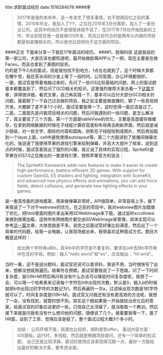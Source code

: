 title:求职面试经历
date:1516284076
####序
>2017年是我的本命年，这一年发生了很多事情，也不想再回忆之前的事情，2015年毕业，我加入了YY，之后在2016年3月份离职，加入了一家创业公司，这其中的经历不是很愉快就不说了，在2017年7月份开始找新的工作，毕业到现在我一直是做iOS开发，而且比较巧合的是两年以内做的项目都是和直播相关的，所以我也比较倾向于这方面的项目。

####正文
下面来分享一下我在17年面试的经历。
####1、脸萌科技
这是我投的第一家公司，大家应该也都知道吧，最开始做脸萌APP火了一把，现在主要是在做Faceu，而且也拿到了美图的投资。  
约的是下午2点的面试，但是我怕找不到地方，1点左右就到了，这个时候大家都在睡午觉，我在茶水间的沙发上等了一段时间，公司氛围，办公环境都很好。  
一面，面试官是带着电脑过来的，先问了一些iOS比较基础的问题，网上的面试题基本都覆盖到了，然后问了GCD相关的知识，这里强烈推荐大家去看一下[这篇](https://bestswifter.com/deep-gcd/)文章，讲得很详细，看完文章，自己再实践一下，基本可以应付大部分GCD相关的问题，接着聊了一下自己过去做的项目，我之前主要是做直播的，聊了一些音视频开发。大概聊了差不多1个小时，面试官要我等一下，这时觉得一面应该是过了。  
二面，二面首先是问我项目相关的问题，然后问我遇到的一些问题，是怎么解决了，我主要说了三个方面，第一个方面是tableView的优化，主要是高度缓存做缓存，在拿到网络数据的时候在子线程计算好高度和布局再去刷新界面，然后就是减少层级，对一些文字，图标的内容和圆角，阴影在子线程绘制成图片，然后再加载到一个layer上面，cell中避免使用autolayout等。第二个方面讲到了直播间弹幕优化的，我说道了我使用苹果的游戏引擎来绘制弹幕，并且大大提升了帧率，说到这点的时候，面试官表现出了强烈的兴趣，我又说了具体的实现过程，SpriteKit是苹果在iOS7.0之后推出的一套游戏引擎，按照苹果官方的说法：
>The SpriteKit framework adds new features to make it easier to create high-performance, battery-efficient 2D games. With support for custom OpenGL ES shaders and lighting, integration with SceneKit, and advanced new physics effects and animations, you can add force fields, detect collisions, and generate new lighting effects in your games.

是一套高性能的游戏框架，用来做弹幕非常好，API很简单，非常容易上手。接下来我说了一下对于webview的优化，在之前的项目中，我对webview图片加载做了优化，把html里面的图片拿出来用SDWebImage来下载，通过监听scrollview来做到按需加载，这样所有网络图片都交由SDWebImage来管理，具体实现可以参考[这一篇](http://kittenyang.com/webview-javascript-bridge/)文章，大体思路差不多。说完之后面试官好像比较满意，然后出了一个简单的代码题，给我一台电脑，让我现场敲出来，我很喜欢这种面试方式。题目大概是这样的：
>给出两个字符串a和b，其中b中的字符是不重复的，要求在a中去除b字符串中包含的字母。例如：输入"hello world"和"eo"，应该输出："hll wrld"。

当时一看，这不是送分题吗，面试官还说可以查资料，我说不用，当时很快写了出来，想都没想就用遍历。结果符合预期，面试官要我说了一下思路，问了一下时间复杂度，是O(N*M)然后再问有没有什么办法可以降低时间复杂度呢，我想了一会，可以用一个哈希表来记录每个字符在b中出现的次数，默认是0，输入b的时候就把b中出现过的字符的次数记为1，然后再遍历一次a，过滤掉出现次数是1的字符就可以了，时间复杂度是O(N+M)。面试官又问我还有没有更高效的方法呢，我想了一会，没有找到，就暂时想不到。其实这个题如果我一开始就给出优化后的答案，给面试官的印象应该更好一些，只怪自己太浮躁了，就当吸取一个教训。然后接下来就是问我有没有什么想问他的问题，随便说了几个。接着要我等一下，面了HR面，谈到了工资，觉得应该是稳了。整个面试过程大概3个多小时。
>总结：
>公司环境不错，氛围也比较好，顺利拿到offer。
>面试内容方面：iOS基础，运行时，多线程，然后就是根据项目提问，还有一个简单的机试题。
>自己还是比较浮躁，面试的使用应该表现得沉稳一点，最好一次能给出最好的解决方案，要考虑全面。



